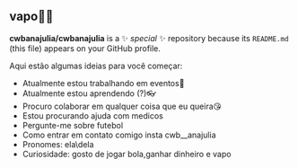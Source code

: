 ## vapo🙅‍♀️


**cwbanajulia/cwbanajulia** is a ✨ _special_ ✨ repository because its `README.md` (this file) appears on your GitHub profile.

Aqui estão algumas ideias para você começar:

-  Atualmente estou trabalhando em eventos🤪
-  Atualmente estou aprendendo (?)👓
-  Procuro colaborar em qualquer coisa que eu queira😘
-  Estou procurando ajuda com medicos
-  Pergunte-me sobre futebol
-  Como entrar em contato comigo insta cwb__anajulia
-  Pronomes: ela\dela 
-  Curiosidade: gosto de jogar bola,ganhar dinheiro e vapo

